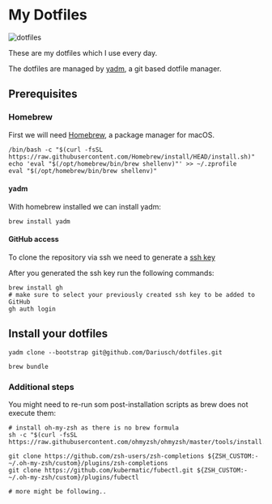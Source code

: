 # My Dotfiles

![dotfiles](https://dotfiles.github.io/images/dotfiles-logo.png)

These are my dotfiles which I use every day.

The dotfiles are managed by [yadm](https://github.com/TheLocehiliosan/yadm), a git based dotfile manager.

## Prerequisites

### Homebrew

First we will need [Homebrew](https://brew.sh/), a package manager for macOS.

```shell
/bin/bash -c "$(curl -fsSL https://raw.githubusercontent.com/Homebrew/install/HEAD/install.sh)"
echo 'eval "$(/opt/homebrew/bin/brew shellenv)"' >> ~/.zprofile
eval "$(/opt/homebrew/bin/brew shellenv)"
```

#### yadm

With homebrew installed we can install yadm:

```shell
brew install yadm
```

#### GitHub access

To clone the repository via ssh we need to generate a [ssh key](https://docs.github.com/en/authentication/connecting-to-github-with-ssh/generating-a-new-ssh-key-and-adding-it-to-the-ssh-agent)

After you generated the ssh key run the following commands:

```shell
brew install gh
# make sure to select your previously created ssh key to be added to GitHub
gh auth login
```

## Install your dotfiles

```shell
yadm clone --bootstrap git@github.com/Dariusch/dotfiles.git

brew bundle
```

### Additional steps

You might need to re-run som post-installation scripts as brew does not execute them:

```shell
# install oh-my-zsh as there is no brew formula
sh -c "$(curl -fsSL https://raw.githubusercontent.com/ohmyzsh/ohmyzsh/master/tools/install.sh)"

git clone https://github.com/zsh-users/zsh-completions ${ZSH_CUSTOM:-~/.oh-my-zsh/custom}/plugins/zsh-completions
git clone https://github.com/kubermatic/fubectl.git ${ZSH_CUSTOM:-~/.oh-my-zsh/custom}/plugins/fubectl

# more might be following..
```
